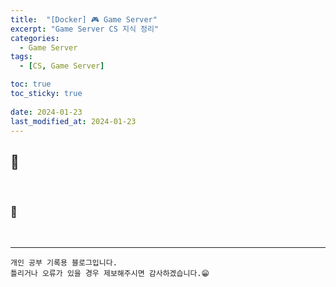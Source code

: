 ```yaml
---
title:  "[Docker] 🎮 Game Server"
excerpt: "Game Server CS 지식 정리"
categories:
  - Game Server
tags:
  - [CS, Game Server]

toc: true
toc_sticky: true
 
date: 2024-01-23
last_modified_at: 2024-01-23
---
```


## 📖 



<br>

### 🍄 



<br>

***
    개인 공부 기록용 블로그입니다.
    틀리거나 오류가 있을 경우 제보해주시면 감사하겠습니다.😁